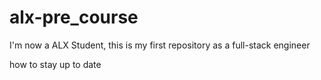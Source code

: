 # alx-pre_course
I'm now a ALX Student, this is my first repository as a full-stack engineer

how to stay up to date
